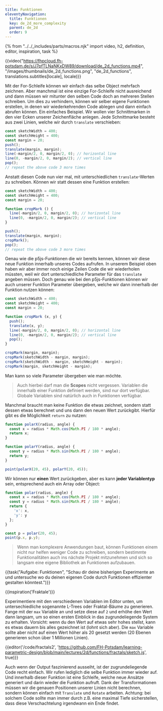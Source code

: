 ```yaml
---
title: Funktionen
eleventyNavigation:
  title: Funktionen
  key: de_2d_more_complexity
  parent: de_2d
  order: 9
---
```


{% from "../../_includes/parts/macros.njk" import video, h2, definition, editor, inspiration, task %}

{{video("https://fhpcloud.fh-potsdam.de/s/J7pfTLNaNKxDW89/download/de_2d_functions.mp4", "/images/thumbnails/de_2d_functions.png", "de_2d_functions", translations.subtitles[locale], locale)}}
<!--
de: https://fhpcloud.fh-potsdam.de/s/J7pfTLNaNKxDW89
en: https://fhpcloud.fh-potsdam.de/s/L9iR9Mbkw4KGHxi
-->

Mit der For-Schleife können wir einfach das selbe Object mehrfach zeichnen. Aber manchmal ist eine einzige For-Schleife nicht ausreichend und dann müssen wir mitunter den selben Code doch an mehreren Stellen schreiben. Um dies zu verhindern, können wir selber eigene Funktionen erstellen, in denen wir wiederkehrenden Code ablegen und dann einfach abrufen können. Ein einfaches Beispiel. Wir wollen vier Schnittmarken in den vier Ecken unserer Zeichenfläche anlegen. Jede Schnittmarke besteht aus zwei Linien, welche wir durch `translate` verschieben:

```js
const sketchWidth = 400;
const sketchHeight = 400;
const margin = 20;
push();
translate(margin, margin);
line(-margin/2, 0, margin/2, 0); // horizontal line
line(0, -margin/2, 0, margin/2); // vertical line
pop();
// repeat the above code 3 more times
```

Anstatt diesen Code nun vier mal, mit unterschiedlichen `translate`-Werten zu schreiben. Können wir statt dessen eine Funktion erstellen:

```js
const sketchWidth = 400;
const sketchHeight = 400;
const margin = 20;

function cropMark () {
  line(-margin/2, 0, margin/2, 0); // horizontal line
  line(0, -margin/2, 0, margin/2); // vertical line
}

push();
translate(margin, margin);
cropMark();
pop();
// repeat the above code 3 more times
```

Genau wie die p5js-Funktionen die wir bereits kennen, können wir diese neue Funktion innerhalb unseres Codes aufrufen. In unserem Beispiel oben haben wir aber immer noch einige Zeilen Code die wir wiederholen müssten, weil wir dort unterschiedliche Parameter für das `translate` angeben müssen. Doch genau wie bei den p5js-Funktionen können wir auch unserer Funktion Parameter übergeben, welche wir dann innerhalb der Funktion nutzen können:

```js
const sketchWidth = 400;
const sketchHeight = 400;
const margin = 20;

function cropMark (x, y) {
  push();
  translate(x, y);
  line(-margin/2, 0, margin/2, 0); // horizontal line
  line(0, -margin/2, 0, margin/2); // vertical line
  pop();
}

cropMark(margin, margin);
cropMark(sketchWidth - margin, margin);
cropMark(sketchWidth - margin, sketchHeight - margin);
cropMark(margin, sketchHeight - margin);
```

Man kann so viele Parameter übergeben wie man möchte.

> Auch hierbei darf man die **Scopes** nicht vergessen. Variablen die innerhalb einer Funktion definiert werden, sind nur dort verfügbar. Globale Variablen sind natürlich auch in Funktionen verfügbar.

Manchmal braucht man keine Funktion die etwas zeichnet, sondern statt dessen etwas berechnet und uns dann den neuen Wert zurückgibt. Hierfür gibt es die Möglichkeit `return` zu nutzen:

```js
function polarX(radius, angle) {
  const x = radius * Math.cos(Math.PI / 180 * angle);
  return x;
}

function polarY(radius, angle) {
  const y = radius * Math.sin(Math.PI / 180 * angle);
  return y;
}

point(polarX(20, 45), polarY(20, 45));
```

Wir können nur **einen** Wert zurückgeben, aber es kann **jeder Variablentyp** sein, entsprechend auch ein Array oder Object:

```js
function polar(radius, angle) {
  const x = radius * Math.cos(Math.PI / 180 * angle);
  const y = radius * Math.sin(Math.PI / 180 * angle);
  return {
    'x': x,
    'y': y
  };
}

const p = polar(20, 45);
point(p.x, p.y);
```

> Wenn man komplexere Anwendungen baut, können Funktionen einem nicht nur helfen weniger Code zu schreiben, sondern bestimmte Funktionalitäten auch ins nächste Projekt mitzunehmen und sich so langsam eine eigene Bibliothek an Funktionen aufzubauen.

{{task("Aufgabe: Funktionen", "Schau dir deine bisherigen Experimente an und untersuche wo du deinen eigenen Code durch Funktionen effizienter gestalten könntest.")}}

{{inspiration('Fraktale')}}

Experimentiere mit den verschiedenen Variablen im Editor unten, um untersechiedliche sogenannte L-Trees oder Fraktal-Bäume zu generieren.
Fange mit der `max` Variable an und setze diese auf `2` und erhöhe den Wert dann langsam, um so einen ersten Einblick in das zugrundeliegende System zu erhalten. Vorsicht: wenn du den Wert auf etwas sehr hohes stellst, kann es etwas dauern bis alles gezeichnet ist (lohnt sich aber). Die `max` Variable sollte aber nicht auf einen Wert höher als 20 gesetzt werden (20 Ebenen generieren schon über 1 Millionen Linien).

{{editor('/code/fractals2', 'https://github.com/FH-Potsdam/learning-parametric-design/blob/main/lectures/2d/functions/fractals/sketch.js', true)}}

Auch wenn der Output faszinierend ausseiht, ist der zugrundeliegende Code recht einfach. Wir rufen lediglich die selbe Funktion immer wieder auf. Und innerhalb dieser Funktion ist eine Schleife, welche neue Ansätze generiert und darin wieder die Funktion aufruft. Dank der Transformationen müssen wir die genauen Positionen unserer Linien nicht berechnen, sondern können einfach mit `Translate` und `Rotate` arbeiten. Achtung: bei solchem Code sollte man immer durch z.B. eine maximal Tiefe sicherstellen, dass diese Verschachtelung irgendwann ein Ende findet.